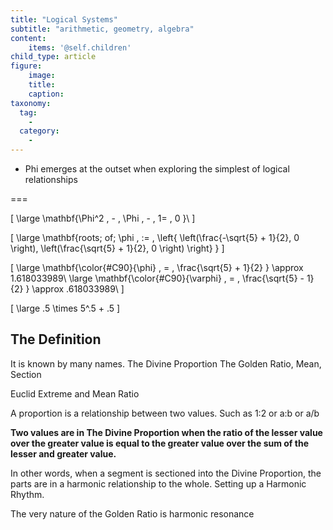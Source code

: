 ```yaml
---
title: "Logical Systems"
subtitle: "arithmetic, geometry, algebra"
content:
    items: '@self.children'
child_type: article
figure:
    image:
    title:
    caption:
taxonomy:
  tag:
    -
  category:
    -
---
```


- Phi emerges at the outset when exploring the simplest of logical relationships

===


\[
\large
\mathbf{\Phi^2 \, - \, \Phi \, - \, 1= \, 0 }\\
\]


\[
\large
\mathbf{roots\; of\; \phi \, :=  \,  \left\{  \left(\frac{-\sqrt{5} + 1}{2}, 0 \right),  \left(\frac{\sqrt{5} + 1}{2}, 0 \right) \right\} }
\]

\[
\large
\mathbf{\color{#C90}{\phi} \, =  \, \frac{\sqrt{5} + 1}{2}  } \approx 1.618033989\\
\large
\mathbf{\color{#C90}{\varphi} \, =  \, \frac{\sqrt{5} - 1}{2} } \approx .618033989\\
\]

\[
\large
.5 \times 5^.5 + .5
\]

## The Definition

It is known by many names.
The Divine Proportion
The Golden Ratio, Mean, Section

Euclid Extreme and Mean Ratio

A proportion is a relationship between two values. Such as  1:2 or a:b or a/b

**Two values are in The Divine Proportion when the ratio of the lesser value over the greater value is equal to the greater value over the sum of the lesser and greater value.**

In other words, when a segment is sectioned into the Divine Proportion, the parts are in a harmonic relationship to the whole.
Setting up a Harmonic Rhythm.

The very nature of the Golden Ratio is harmonic resonance
